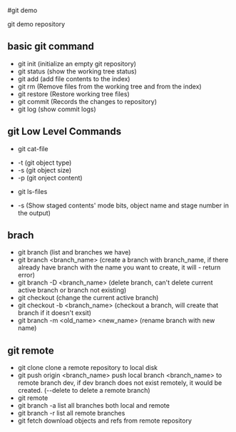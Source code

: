 #git demo

git demo repository

## basic git command

 - git init (initialize an empty git repository)
 - git status (show the working tree status)
 - git add (add file contents to the index)
 - git rm (Remove files from the working tree and from the index)
 - git restore (Restore working tree files)
 - git commit (Records the changes to repository)
 - git log (show commit logs)

## git Low Level Commands

 - git cat-file <SHA1>
  * -t (git object type)
  * -s (git object size)
  * -p (git onject content)
 - git ls-files
  * -s (Show staged contents' mode bits, object name and stage number in the output)

## brach

 - git branch (list and branches we have)
 - git branch <branch_name> (create a branch with branch_name, if there already have branch with the name you want to create, it will - return error)
 - git branch -D <branch_name> (delete branch, can't delete current active branch or branch not existing)
 - git checkout (change the current active branch)
 - git checkout -b <branch_name> (checkout a branch, will create that branch if it doesn't exsit)
 - git branch -m <old_name> <new_name> (rename branch with new name)

## git remote

 - git clone clone a remote repository to local disk
 - git push origin <branch_name> push local branch <branch_name> to remote branch dev, if dev branch does not exist remotely, it would be created. (--delete to delete a remote branch)
 - git remote
 - git branch -a list all branches both local and remote
 - git branch -r list all remote branches
 - git fetch download objects and refs from remote repository
